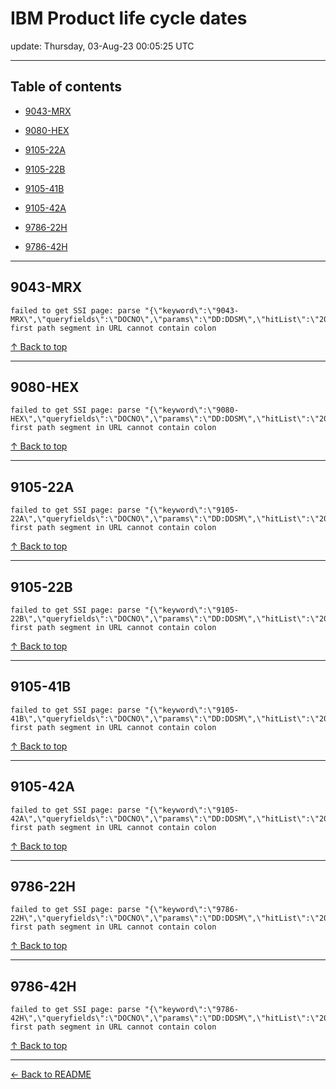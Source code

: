 # IBM Product life cycle dates

update: Thursday, 03-Aug-23 00:05:25 UTC

---

## Table of contents


- [9043-MRX](#9043-mrx)

- [9080-HEX](#9080-hex)

- [9105-22A](#9105-22a)

- [9105-22B](#9105-22b)

- [9105-41B](#9105-41b)

- [9105-42A](#9105-42a)

- [9786-22H](#9786-22h)

- [9786-42H](#9786-42h)


---





## 9043-MRX

```
failed to get SSI page: parse "{\"keyword\":\"9043-MRX\",\"queryfields\":\"DOCNO\",\"params\":\"DD:DDSM\",\"hitList\":\"20\",\"country\":\"ASP:TW\",\"fr\":\"0\",\"mppefsrt\":\"2\"}": first path segment in URL cannot contain colon
```



[↑ Back to top](#table-of-contents)

---





## 9080-HEX

```
failed to get SSI page: parse "{\"keyword\":\"9080-HEX\",\"queryfields\":\"DOCNO\",\"params\":\"DD:DDSM\",\"hitList\":\"20\",\"country\":\"ASP:TW\",\"fr\":\"0\",\"mppefsrt\":\"2\"}": first path segment in URL cannot contain colon
```



[↑ Back to top](#table-of-contents)

---





## 9105-22A

```
failed to get SSI page: parse "{\"keyword\":\"9105-22A\",\"queryfields\":\"DOCNO\",\"params\":\"DD:DDSM\",\"hitList\":\"20\",\"country\":\"ASP:TW\",\"fr\":\"0\",\"mppefsrt\":\"2\"}": first path segment in URL cannot contain colon
```



[↑ Back to top](#table-of-contents)

---





## 9105-22B

```
failed to get SSI page: parse "{\"keyword\":\"9105-22B\",\"queryfields\":\"DOCNO\",\"params\":\"DD:DDSM\",\"hitList\":\"20\",\"country\":\"ASP:TW\",\"fr\":\"0\",\"mppefsrt\":\"2\"}": first path segment in URL cannot contain colon
```



[↑ Back to top](#table-of-contents)

---





## 9105-41B

```
failed to get SSI page: parse "{\"keyword\":\"9105-41B\",\"queryfields\":\"DOCNO\",\"params\":\"DD:DDSM\",\"hitList\":\"20\",\"country\":\"ASP:TW\",\"fr\":\"0\",\"mppefsrt\":\"2\"}": first path segment in URL cannot contain colon
```



[↑ Back to top](#table-of-contents)

---





## 9105-42A

```
failed to get SSI page: parse "{\"keyword\":\"9105-42A\",\"queryfields\":\"DOCNO\",\"params\":\"DD:DDSM\",\"hitList\":\"20\",\"country\":\"ASP:TW\",\"fr\":\"0\",\"mppefsrt\":\"2\"}": first path segment in URL cannot contain colon
```



[↑ Back to top](#table-of-contents)

---





## 9786-22H

```
failed to get SSI page: parse "{\"keyword\":\"9786-22H\",\"queryfields\":\"DOCNO\",\"params\":\"DD:DDSM\",\"hitList\":\"20\",\"country\":\"ASP:TW\",\"fr\":\"0\",\"mppefsrt\":\"2\"}": first path segment in URL cannot contain colon
```



[↑ Back to top](#table-of-contents)

---





## 9786-42H

```
failed to get SSI page: parse "{\"keyword\":\"9786-42H\",\"queryfields\":\"DOCNO\",\"params\":\"DD:DDSM\",\"hitList\":\"20\",\"country\":\"ASP:TW\",\"fr\":\"0\",\"mppefsrt\":\"2\"}": first path segment in URL cannot contain colon
```



[↑ Back to top](#table-of-contents)

---



[← Back to README](./README.md)